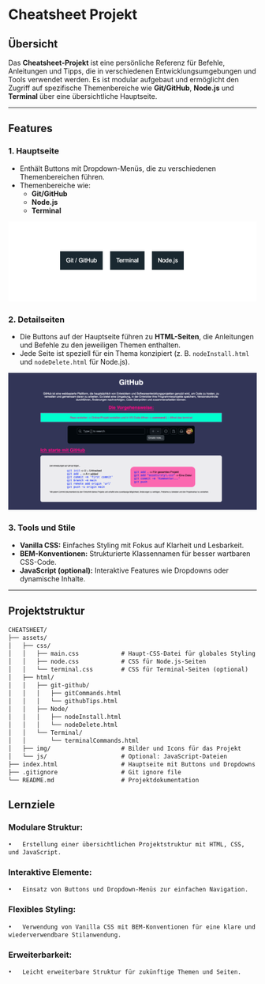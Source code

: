 # Cheatsheet Projekt

## Übersicht

Das **Cheatsheet-Projekt** ist eine persönliche Referenz für Befehle, Anleitungen und Tipps, die in verschiedenen Entwicklungsumgebungen und Tools verwendet werden. Es ist modular aufgebaut und ermöglicht den Zugriff auf spezifische Themenbereiche wie **Git/GitHub**, **Node.js** und **Terminal** über eine übersichtliche Hauptseite.

---

## Features

### 1. Hauptseite
- Enthält Buttons mit Dropdown-Menüs, die zu verschiedenen Themenbereichen führen.
- Themenbereiche wie:
  - **Git/GitHub**
  - **Node.js**
  - **Terminal**

![screenshot](./cheatsheet2.png)

### 2. Detailseiten
- Die Buttons auf der Hauptseite führen zu **HTML-Seiten**, die Anleitungen und Befehle zu den jeweiligen Themen enthalten.
- Jede Seite ist speziell für ein Thema konzipiert (z. B. `nodeInstall.html` und `nodeDelete.html` für Node.js).

![screenshot](./cheatsheet1.png)

### 3. Tools und Stile
- **Vanilla CSS:** Einfaches Styling mit Fokus auf Klarheit und Lesbarkeit.
- **BEM-Konventionen:** Strukturierte Klassennamen für besser wartbaren CSS-Code.
- **JavaScript (optional):** Interaktive Features wie Dropdowns oder dynamische Inhalte.

---

## Projektstruktur

```plaintext
CHEATSHEET/
├── assets/
│   ├── css/
│   │   ├── main.css            # Haupt-CSS-Datei für globales Styling
│   │   ├── node.css            # CSS für Node.js-Seiten
│   │   └── terminal.css        # CSS für Terminal-Seiten (optional)
│   ├── html/
│   │   ├── git-github/
│   │   │   ├── gitCommands.html
│   │   │   └── githubTips.html
│   │   ├── Node/
│   │   │   ├── nodeInstall.html
│   │   │   └── nodeDelete.html
│   │   └── Terminal/
│   │       └── terminalCommands.html
│   ├── img/                    # Bilder und Icons für das Projekt
│   └── js/                     # Optional: JavaScript-Dateien
├── index.html                  # Hauptseite mit Buttons und Dropdowns
├── .gitignore                  # Git ignore file
└── README.md                   # Projektdokumentation
```

## Lernziele

### Modulare Struktur:
	•	Erstellung einer übersichtlichen Projektstruktur mit HTML, CSS, und JavaScript.
### Interaktive Elemente:
	•	Einsatz von Buttons und Dropdown-Menüs zur einfachen Navigation.
### Flexibles Styling:
	•	Verwendung von Vanilla CSS mit BEM-Konventionen für eine klare und wiederverwendbare Stilanwendung.
### Erweiterbarkeit:
	•	Leicht erweiterbare Struktur für zukünftige Themen und Seiten.
